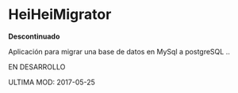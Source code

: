 # HeiHeiMigrator

<b>Descontinuado</b>

Aplicación para migrar una base de datos en MySql a postgreSQL ..

EN DESARROLLO 

ULTIMA MOD:  2017-05-25
